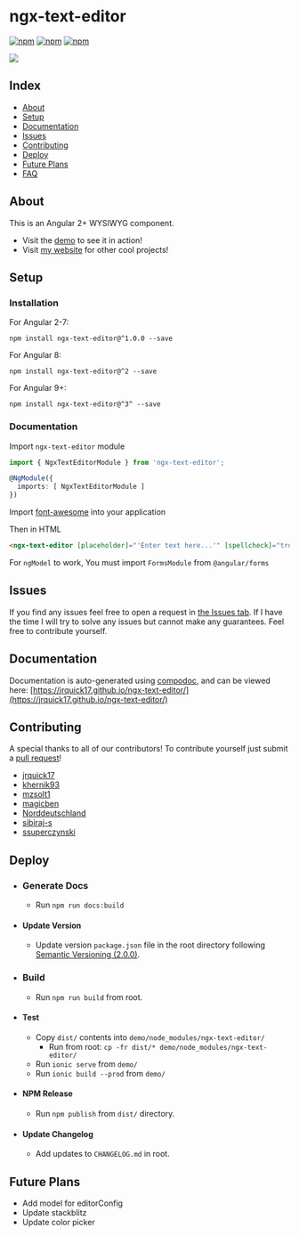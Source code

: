 # ngx-text-editor

[![npm](https://img.shields.io/npm/l/ngx-text-editor.svg)](https://www.npmjs.com/package/ngx-text-editor/)
[![npm](https://img.shields.io/npm/dt/ngx-text-editor.svg)](https://www.npmjs.com/package/ngx-text-editor)
[![npm](https://img.shields.io/npm/dm/ngx-text-editor.svg)](https://www.npmjs.com/package/ngx-text-editor)

![](example.png)

## Index ##

* [About](#about)
* [Setup](#setup)
* [Documentation](#documentation)
* [Issues](#issues)
* [Contributing](#contributing)
* [Deploy](#deploy)
* [Future Plans](#future-plans)
* [FAQ](#faq)

## About ## 

This is an Angular 2+ WYSIWYG component.  

* Visit the [demo](https://ngx-text-editor.jrquick.com) to see it in action!
* Visit [my website](https://jrquick.com) for other cool projects!

## Setup

### Installation

For Angular 2-7: 

`npm install ngx-text-editor@^1.0.0 --save`

For Angular 8:

`npm install ngx-text-editor@^2 --save`

For Angular 9+:

`npm install ngx-text-editor@^3^ --save`

### Documentation

Import `ngx-text-editor` module

```typescript
import { NgxTextEditorModule } from 'ngx-text-editor';

@NgModule({
  imports: [ NgxTextEditorModule ]
})
```

Import [font-awesome](https://github.com/FortAwesome/Font-Awesome) into your application

Then in HTML

```html
<ngx-text-editor [placeholder]="'Enter text here...'" [spellcheck]="true" [(ngModel)]="htmlContent"></ngx-text-editor>
```

For `ngModel` to work, You must import `FormsModule` from `@angular/forms`

## Issues ##

If you find any issues feel free to open a request in [the Issues tab](https://github.com/jrquick17/ngx-text-editor/issues). If I have the time I will try to solve any issues but cannot make any guarantees. Feel free to contribute yourself.

## Documentation

Documentation is auto-generated using [compodoc][compodoc], and can be viewed here: [https://jrquick17.github.io/ngx-text-editor/](https://jrquick17.github.io/ngx-text-editor/)

[npm]: https://www.npmjs.com/
[yarn]: https://yarnpkg.com/lang/en/
[github]: https://jrquick17.github.io/
[wiki]:https://github.com/jrquick17/ngx-text-editor/wiki/ngxTextEditor
[compodoc]: https://compodoc.github.io/website/

## Contributing

A special thanks to all of our contributors! To contribute yourself just submit a [pull request](https://github.com/jrquick17/ngx-text-editor/pulls)!

* [jrquick17](https://github.com/jrquick17)
* [khernik93](https://github.com/khernik93)
* [mzsolt1](https://github.com/mzsolt1)
* [magicben](https://github.com/magicben)
* [Norddeutschland](https://github.com/Norddeutschland)
* [sibiraj-s](https://github.com/sibiraj-s)
* [ssuperczynski](https://github.com/)

## Deploy ##

* ### Generate Docs ###

   * Run `npm run docs:build`
   
* #### Update Version ###

   * Update version `package.json` file in the root directory following [Semantic Versioning (2.0.0)](https://semver.org/).

* ### Build ###

    * Run `npm run build` from root.

* #### Test ###

    * Copy `dist/` contents into `demo/node_modules/ngx-text-editor/`
        * Run from root:  `cp -fr dist/* demo/node_modules/ngx-text-editor/`
    * Run `ionic serve` from `demo/`
    * Run `ionic build --prod` from `demo/`

* #### NPM Release ####

    * Run `npm publish` from `dist/` directory.

* #### Update Changelog ####

    * Add updates to `CHANGELOG.md` in root.

## Future Plans

* Add model for editorConfig 
* Update stackblitz
* Update color picker
